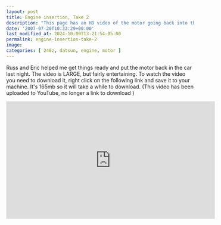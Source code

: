 ```yaml
---
layout: post
title: Engine insertion, Take 2
description: "This page has an HD video of the motor going back into the 240z"
date: '2007-07-20T10:33:29+00:00'
last_modified_at: 2024-10-09T13:21:54-05:00
permalink: engine-insertion-take-2
image: 
categories: [ 240z, datsun, engine, motor ]
---
```

Russ and Eric helped me get things ready and put the motor back in the car last night. The video is LARGE, but fairly entertaining. To watch the video you need to download it, right click on the following link and save it to your machine. It's 165mb so it will take a while to download. (This video has been uploaded to YouTube, no longer a link to download )

<iframe width="560" height="315" src="https://www.youtube.com/embed/gk4KsPQu9z4?si=PBE35EWjPzD4g74_" title="YouTube video player" frameborder="0" allow="accelerometer; autoplay; clipboard-write; encrypted-media; gyroscope; picture-in-picture; web-share" referrerpolicy="strict-origin-when-cross-origin" allowfullscreen></iframe>



